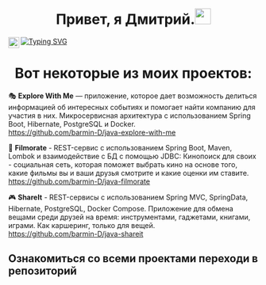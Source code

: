 <h1 align="center">Привет, я Дмитрий.<img src="https://github.com/blackcater/blackcater/raw/main/images/Hi.gif" height="32"/></h1>
<a href="https://t.me/Tortiss00">
  <img align="left" alt="Telegram" width="22px" src="https://cdn.jsdelivr.net/npm/simple-icons@v3/icons/telegram.svg" />

</a>  [![Typing SVG](https://readme-typing-svg.herokuapp.com?color=%2336BCF7&lines=Мой+телеграм)](https://t.me/Tortiss00)

<h1 align="center">Вот некоторые из моих проектов:</h1>






🎭 **Explore With Me** — приложение, которое дает возможность делиться информацией об интересных событиях и помогает найти компанию для участия в них. Микросервисная архитектура с использованием Spring Boot, Hibernate, PostgreSQL и Docker.<br/>
https://github.com/barmin-D/java-explore-with-me

🎥 **Filmorate** - REST-сервис с использованием Spring Boot, Maven, Lombok и взаимодействие с БД  с помощью JDBC: Кинопоиск для своих - социальная сеть, которая
поможет выбрать кино на основе того, какие фильмы вы и ваши друзья смотрите и какие оценки им ставите.<br />
https://github.com/barmin-D/java-filmorate

🎮 **ShareIt** - REST-сервисы с использованием Spring MVC, SpringData, Hibernate, PostgreSQL, Docker Compose. 
Приложение для обмена вещами среди друзей на время: инструментами, гаджетами, книгами, играми. Как каршеринг, только для вещей.<br />
https://github.com/barmin-D/java-shareit



## Ознакомиться со всеми проектами переходи в репозиторий
